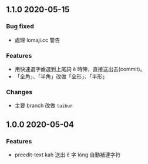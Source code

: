 ## 1.1.0 2020-05-15

### Bug fixed
* 處理 lomaji.cc 警告

### Features
* 用快速選字齒選到上尾詞 ê 時陣，直接送出去(commit)。
* 「全角」、「半角」改做「全形」、「半形」

### Changes
* 主要 branch 改做 `taibun`

## 1.0.0 2020-05-04

### Features
* preedit-text kah 送出 ê 字 lóng 自動補連字符
